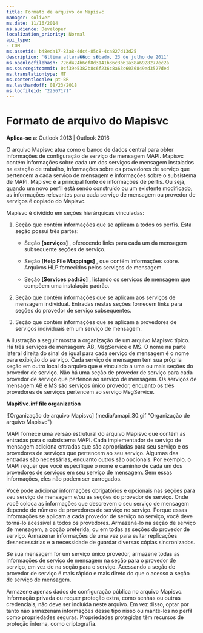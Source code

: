 ```yaml
---
title: Formato de arquivo do Mapisvc
manager: soliver
ms.date: 11/16/2014
ms.audience: Developer
localization_priority: Normal
api_type:
- COM
ms.assetid: b48eda17-83a8-4dc4-85c8-4ca827d13d25
description: '�ltima altera��o: s�bado, 23 de julho de 2011'
ms.openlocfilehash: 726d424b6cf8d3141b36c3b61a38a6928277ec2a
ms.sourcegitcommit: 0cf39e5382b8c6f236c8a63c6036849ed3527ded
ms.translationtype: MT
ms.contentlocale: pt-BR
ms.lasthandoff: 08/23/2018
ms.locfileid: "22567171"
---
```

# <a name="file-format-of-mapisvcinf"></a>Formato de arquivo do Mapisvc

**Aplica-se a**: Outlook 2013 | Outlook 2016 
  
O arquivo Mapisvc atua como o banco de dados central para obter informações de configuração de serviço de mensagem MAPI. Mapisvc contém informações sobre cada um dos serviços de mensagem instalados na estação de trabalho, informações sobre os provedores de serviço que pertencem a cada serviço de mensagem e informações sobre o subsistema de MAPI. Mapisvc é a principal fonte de informações de perfis. Ou seja, quando um novo perfil está sendo construído ou um existente modificado, as informações relevantes para cada serviço de mensagem ou provedor de serviços é copiado do Mapisvc. 
  
Mapisvc é dividido em seções hierárquicas vinculadas:
  
1. Seção que contém informações que se aplicam a todos os perfis. Esta seção possui três partes:
    
   - Seção **[serviços]** , oferecendo links para cada um da mensagem subsequente seções de serviço. 
    
   - Seção **[Help File Mappings]** , que contém informações sobre. Arquivos HLP fornecidos pelos serviços de mensagem. 
    
   - Seção **[Services padrão]** , listando os serviços de mensagem que compõem uma instalação padrão. 
    
2. Seção que contém informações que se aplicam aos serviços de mensagem individual. Entradas nestas seções fornecem links para seções do provedor de serviço subsequentes.
    
3. Seção que contém informações que se aplicam a provedores de serviços individuais em um serviço de mensagem.
    
A ilustração a seguir mostra a organização de um arquivo Mapisvc típico. Há três serviços de mensagem: AB, MsgService e MS. O nome na parte lateral direita do sinal de igual para cada serviço de mensagem é o nome para exibição do serviço. Cada serviço de mensagem tem sua própria seção em outro local do arquivo que é vinculado a uma ou mais seções do provedor de serviço. Não há uma seção de provedor de serviço para cada provedor de serviço que pertence ao serviço de mensagem. Os serviços de mensagem AB e MS são serviços único provedor, enquanto os três provedores de serviços pertencem ao serviço MsgService.
  
**MapiSvc.inf file organization**
  
![Organização de arquivo Mapisvc] (media/amapi_30.gif "Organização de arquivo Mapisvc")
  
MAPI fornece uma versão estrutural do arquivo Mapisvc que contém as entradas para o subsistema MAPI. Cada implementador de serviço de mensagem adiciona entradas que são apropriadas para seu serviço e os provedores de serviços que pertencem ao seu serviço. Algumas das entradas são necessárias, enquanto outros são opcionais. Por exemplo, o MAPI requer que você especifique o nome e caminho de cada um dos provedores de serviços em seu serviço de mensagem. Sem essas informações, eles não podem ser carregados.
  
Você pode adicionar informações obrigatórios e opcionais nas seções para seu serviço de mensagem e/ou as seções do provedor de serviço. Onde você coloca as informações que descrevem o seu serviço de mensagem depende do número de provedores de serviço no serviço. Porque essas informações se aplicam a cada provedor de serviço no serviço, você deve torná-lo acessível a todos os provedores. Armazená-lo na seção de serviço de mensagem, a opção preferida, ou em todas as seções do provedor de serviço. Armazenar informações de uma vez para evitar replicações desnecessárias e a necessidade de guardar diversas cópias sincronizados.
  
Se sua mensagem for um serviço único provedor, armazene todas as informações de serviço de mensagem na seção para o provedor de serviço, em vez de na seção para o serviço. Acessando a seção de provedor de serviço é mais rápido e mais direto do que o acesso a seção de serviço de mensagem. 
  
Armazene apenas dados de configuração pública no arquivo Mapisvc. Informação privada ou requer proteção extra, como senhas ou outras credenciais, não deve ser incluída neste arquivo. Em vez disso, optar por tanto não armazenam informações desse tipo nisso ou mantê-los no perfil como propriedades seguras. Propriedades protegidas têm recursos de proteção interna, como criptografia.
  

